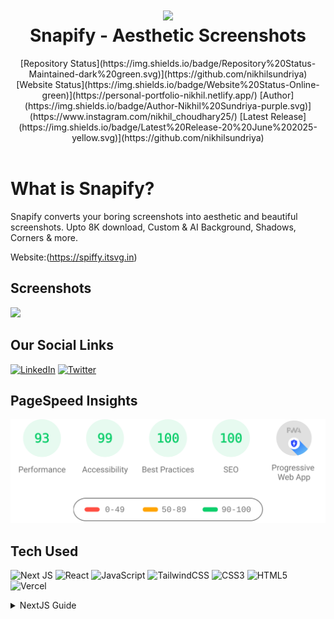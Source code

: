 <div align="center">
 <h1> <img src="https://camo.githubusercontent.com/1abf57ea0614ed4d6d1512ce2084cabad29d912656a7043ff7244307a700d8e0/68747470733a2f2f7370696666792e69747376672e696e2f6c6f676f2e706e67" width="80px"><br/>Snapify - Aesthetic Screenshots</h1>
 [Repository Status](https://img.shields.io/badge/Repository%20Status-Maintained-dark%20green.svg)](https://github.com/nikhilsundriya)
 [Website Status](https://img.shields.io/badge/Website%20Status-Online-green)](https://personal-portfolio-nikhil.netlify.app/)
 [Author](https://img.shields.io/badge/Author-Nikhil%20Sundriya-purple.svg)](https://www.instagram.com/nikhil_choudhary25/)
 [Latest Release](https://img.shields.io/badge/Latest%20Release-20%20June%202025-yellow.svg)](https://github.com/nikhilsundriya)
</div>
<br/>

# What is Snapify?
Snapify converts your boring screenshots into aesthetic and beautiful screenshots. Upto 8K download, Custom & AI Background, Shadows, Corners & more.

Website:(https://spiffy.itsvg.in)

## Screenshots
![](https://user-images.githubusercontent.com/81325730/197831040-12cad0c4-3eec-4170-a350-7233a1c3ab77.png)


## Our Social Links
[![LinkedIn](https://img.shields.io/badge/linkedin-%230077B5.svg?style=normal&logo=linkedin&logoColor=white)](https://linkedin.com/in/nikhilsundriya)
[![Twitter](https://img.shields.io/badge/Twitter-%231DA1F2.svg?style=normal&logo=Twitter&logoColor=white)](https://twitter.com/nikhil_sundriya)

## PageSpeed Insights
![](https://raw.githubusercontent.com/VishwaGauravIn/Images/f13849bc9989d66c67085313dd606ea978eff0f8/psi-gprm.svg)

## Tech Used
![Next JS](https://img.shields.io/badge/Next-black?style=for-the-badge&logo=next.js&logoColor=white)
![React](https://img.shields.io/badge/react-%2320232a.svg?style=for-the-badge&logo=react&logoColor=%2361DAFB)
![JavaScript](https://img.shields.io/badge/javascript-%23323330.svg?style=for-the-badge&logo=javascript&logoColor=%23F7DF1E)
![TailwindCSS](https://img.shields.io/badge/tailwindcss-%2338B2AC.svg?style=for-the-badge&logo=tailwind-css&logoColor=white)
![CSS3](https://img.shields.io/badge/css3-%231572B6.svg?style=for-the-badge&logo=css3&logoColor=white)
![HTML5](https://img.shields.io/badge/html5-%23E34F26.svg?style=for-the-badge&logo=html5&logoColor=white)
![Vercel](https://img.shields.io/badge/vercel-%23000000.svg?style=for-the-badge&logo=vercel&logoColor=white)

<details>
<summary>
  NextJS Guide
</summary>

## Getting Started

First, run the development server:

```bash
npm run dev
# or
yarn dev
```

Open [http://localhost:3000](http://localhost:3000) with your browser to see the result.

You can start editing the page by modifying `pages/index.js`. The page auto-updates as you edit the file.

[API routes](https://nextjs.org/docs/api-routes/introduction) can be accessed on [http://localhost:3000/api/hello](http://localhost:3000/api/hello). This endpoint can be edited in `pages/api/hello.js`.

The `pages/api` directory is mapped to `/api/*`. Files in this directory are treated as [API routes](https://nextjs.org/docs/api-routes/introduction) instead of React pages.

## Learn More

To learn more about Next.js, take a look at the following resources:

- [Next.js Documentation](https://nextjs.org/docs) - learn about Next.js features and API.
- [Learn Next.js](https://nextjs.org/learn) - an interactive Next.js tutorial.

You can check out [the Next.js GitHub repository](https://github.com/vercel/next.js/) - your feedback and contributions are welcome!

## Deploy on Vercel

The easiest way to deploy your Next.js app is to use the [Vercel Platform](https://vercel.com/new?utm_medium=default-template&filter=next.js&utm_source=create-next-app&utm_campaign=create-next-app-readme) from the creators of Next.js.

Check out our [Next.js deployment documentation](https://nextjs.org/docs/deployment) for more details.
  
</details>
